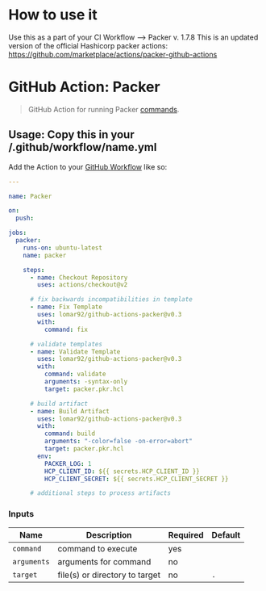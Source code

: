 # How to use it
Use this as a part of your CI Workflow
--> Packer v. 1.7.8
This is an updated version of the official Hashicorp packer actions: https://github.com/marketplace/actions/packer-github-actions

# GitHub Action: Packer

> GitHub Action for running Packer [commands](https://www.packer.io/docs/commands).

## Usage: Copy this in your /.github/workflow/name.yml

Add the Action to your [GitHub Workflow](https://docs.github.com/en/actions/learn-github-actions#creating-a-workflow-file) like so:

```yaml
---

name: Packer

on:
  push:

jobs:
  packer:
    runs-on: ubuntu-latest
    name: packer

    steps:
      - name: Checkout Repository
        uses: actions/checkout@v2

      # fix backwards incompatibilities in template
      - name: Fix Template
        uses: lomar92/github-actions-packer@v0.3
        with:
          command: fix

      # validate templates
      - name: Validate Template
        uses: lomar92/github-actions-packer@v0.3
        with:
          command: validate
          arguments: -syntax-only
          target: packer.pkr.hcl

      # build artifact
      - name: Build Artifact
        uses: lomar92/github-actions-packer@v0.3
        with:
          command: build
          arguments: "-color=false -on-error=abort"
          target: packer.pkr.hcl
        env:
          PACKER_LOG: 1
          HCP_CLIENT_ID: ${{ secrets.HCP_CLIENT_ID }}
          HCP_CLIENT_SECRET: ${{ secrets.HCP_CLIENT_SECRET }}

      # additional steps to process artifacts
```

### Inputs

| Name        | Description                    | Required | Default |
|-------------|--------------------------------|----------|---------|
| `command`   | command to execute             | yes      |         |
| `arguments` | arguments for command          | no       |         |
| `target`    | file(s) or directory to target | no       |   `.`   |

